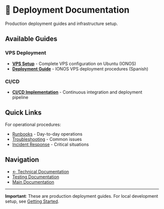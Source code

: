 # 🚀 Deployment Documentation

Production deployment guides and infrastructure setup.

## Available Guides

### VPS Deployment
- **[VPS Setup](VPS_SETUP.md)** - Complete VPS configuration on Ubuntu (IONOS)
- **[Deployment Guide](DEPLOYMENT.md)** - IONOS VPS deployment procedures (Spanish)

### CI/CD
- **[CI/CD Implementation](CI_CD_IMPLEMENTATION.md)** - Continuous integration and deployment pipeline

## Quick Links

For operational procedures:
- [Runbooks](../../operations/runbooks.md) - Day-to-day operations
- [Troubleshooting](../../operations/troubleshooting.md) - Common issues
- [Incident Response](../../emergency/incident-response.md) - Critical situations

## Navigation

- [← Technical Documentation](../)
- [Testing Documentation](../testing/)
- [Main Documentation](../../)

---

**Important**: These are production deployment guides. For local development setup, see [Getting Started](../../getting-started/).
